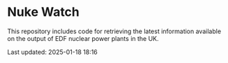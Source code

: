 # Nuke Watch

This repository includes code for retrieving the latest information available on the output of EDF nuclear power plants in the UK.

Last updated: 2025-01-18 18:16